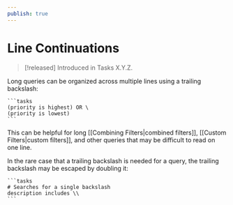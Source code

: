 ```yaml
---
publish: true
---
```


# Line Continuations
> [!released]
> Introduced in Tasks X.Y.Z.

Long queries can be organized across multiple lines using a trailing backslash:

    ```tasks
    (priority is highest) OR \
    (priority is lowest)
    ```

This can be helpful for long [[Combining Filters|combined filters]],  [[Custom
Filters|custom filters]], and other queries that may be difficult to read on one line.

In the rare case that a trailing backslash is needed for a query, the trailing backslash
may be escaped by doubling it:

    ```tasks
    # Searches for a single backslash
    description includes \\
    ```
